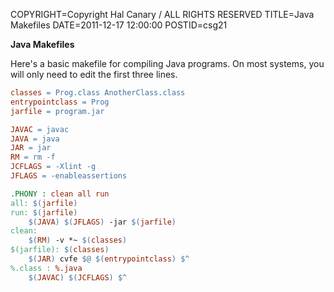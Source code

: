 COPYRIGHT=Copyright Hal Canary / ALL RIGHTS RESERVED
TITLE=Java Makefiles
DATE=2011-12-17 12:00:00
POSTID=csg21

**Java Makefiles**

Here's a basic makefile for compiling Java programs. On most systems, you will only need to edit the first three lines.

```Makefile
classes = Prog.class AnotherClass.class
entrypointclass = Prog
jarfile = program.jar

JAVAC = javac
JAVA = java
JAR = jar
RM = rm -f
JCFLAGS = -Xlint -g 
JFLAGS = -enableassertions

.PHONY : clean all run
all: $(jarfile)
run: $(jarfile)
	$(JAVA) $(JFLAGS) -jar $(jarfile)
clean:
	$(RM) -v *~ $(classes)
$(jarfile): $(classes)
	$(JAR) cvfe $@ $(entrypointclass) $^
%.class : %.java
	$(JAVAC) $(JCFLAGS) $^
```

